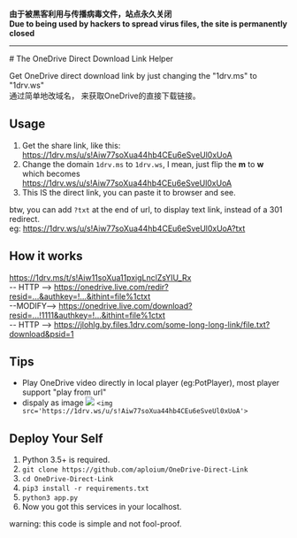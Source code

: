 <b>由于被黑客利用与传播病毒文件，站点永久关闭  
Due to being used by hackers to spread virus files, the site is permanently closed
</b>

<hr>
# The OneDrive Direct Download Link Helper

Get OneDrive direct download link by just changing the "1drv.ms" to "1drv.ws"  
通过简单地改域名， 来获取OneDrive的直接下载链接。

## Usage

1. Get the share link, like this: https://1drv.ms/u/s!Aiw77soXua44hb4CEu6eSveUl0xUoA
2. Change the domain `1drv.ms` to `1drv.ws`, I mean, just flip the **m** to **w**  
    which becomes https://1drv.ws/u/s!Aiw77soXua44hb4CEu6eSveUl0xUoA
3. This IS the direct link, you can paste it to browser and see.

btw, you can add `?txt` at the end of url, to display text link, instead of a 301 redirect.<br>
eg: https://1drv.ws/u/s!Aiw77soXua44hb4CEu6eSveUl0xUoA?txt

## How it works

https://1drv.ms/t/s!Aiw11soXua11pxigLnclZsYIU_Rx  
-- HTTP --> https://onedrive.live.com/redir?resid=...&authkey=!...&ithint=file%1ctxt  
--MODIFY--> https://onedrive.live.com/download?resid=...!1111&authkey=!...&ithint=file%1ctxt  
-- HTTP --> https://jlohlg.by.files.1drv.com/some-long-long-link/file.txt?download&psid=1

## Tips

* Play OneDrive video directly in local player (eg:PotPlayer), most player support "play from url"
* dispaly as image <img src='https://1drv.ws/u/s!Aiw77soXua44hb4CEu6eSveUl0xUoA'> `<img src='https://1drv.ws/u/s!Aiw77soXua44hb4CEu6eSveUl0xUoA'>`

## Deploy Your Self

1. Python 3.5+ is required.
2. `git clone https://github.com/aploium/OneDrive-Direct-Link`
3. `cd OneDrive-Direct-Link`
4. `pip3 install -r requirements.txt`
5. `python3 app.py`
6. Now you got this services in your localhost.

warning: this code is simple and not fool-proof.
